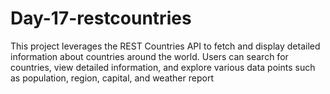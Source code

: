 # Day-17-restcountries
This project leverages the REST Countries API to fetch and display detailed information about countries around the world. Users can search for countries, view detailed information, and explore various data points such as population, region, capital, and weather report
